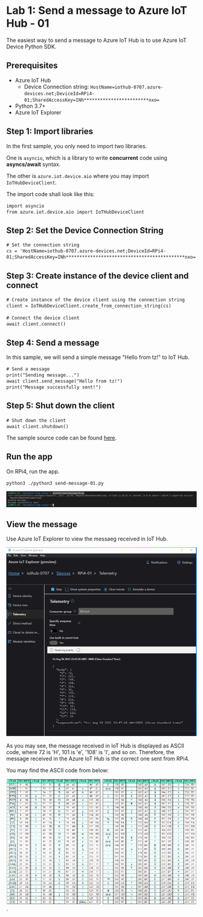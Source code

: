 # Lab 1: Send a message to Azure IoT Hub - 01


The easiest way to send a message to Azure IoT Hub is to use Azure IoT Device Python SDK.

## Prerequisites
- Azure IoT Hub
  - Device Connection string: `HostName=iothub-0707.azure-devices.net;DeviceId=RPi4-01;SharedAccessKey=INh************************nxo=`
- Python 3.7+
- Azure IoT Explorer

## Step 1: Import libraries

In the first sample, you only need to import two libraries. 

One is `asyncio`, which is a library to write **concurrent** code using **asyncs/await** syntax.

The other is `azure.iot.device.aio` where you may import `IoTHubDeviceClient`.

The import code shall look like this:

```
import asyncio
from azure.iot.device.aio import IoTHubDeviceClient
```

## Step 2: Set the Device Connection String

```
# Set the connection string
cs = 'HostName=iothub-0707.azure-devices.net;DeviceId=RPi4-01;SharedAccessKey=INh********************************************nxo='
```

## Step 3: Create instance of the device client and connect

```
# Create instance of the device client using the connection string
client = IoTHubDeviceClient.create_from_connection_string(cs)

# Connect the device client
await client.connect()
```

## Step 4: Send a message

In this sample, we will send a simple message "Hello from tz!" to IoT Hub.

```
# Send a message
print("Sending message...")
await client.send_message("Hello from tz!")
print("Message successfully sent!")
```

## Step 5: Shut down the client

```
# Shut down the client
await client.shutdown()
```

The sample source code can be found [here](sources/send-message-01.py).

## Run the app

On RPi4, run the app.

```
python3 ./python3 send-message-01.py
```

![](images/send-msg-01.png)

## View the message 

Use Azure IoT Explorer to view the messaeg received in IoT Hub.

![](images/view-msg-01.png)

As you may see, the message received in IoT Hub is displayed as ASCII code, where 72 is 'H', 101 is 'e', '108' is 'l', and so on. Therefore, the message received in the Azure IoT Hub is the correct one sent from RPi4.

You may find the ASCII code from below:

![](images/ascii-code.png).

<END>






